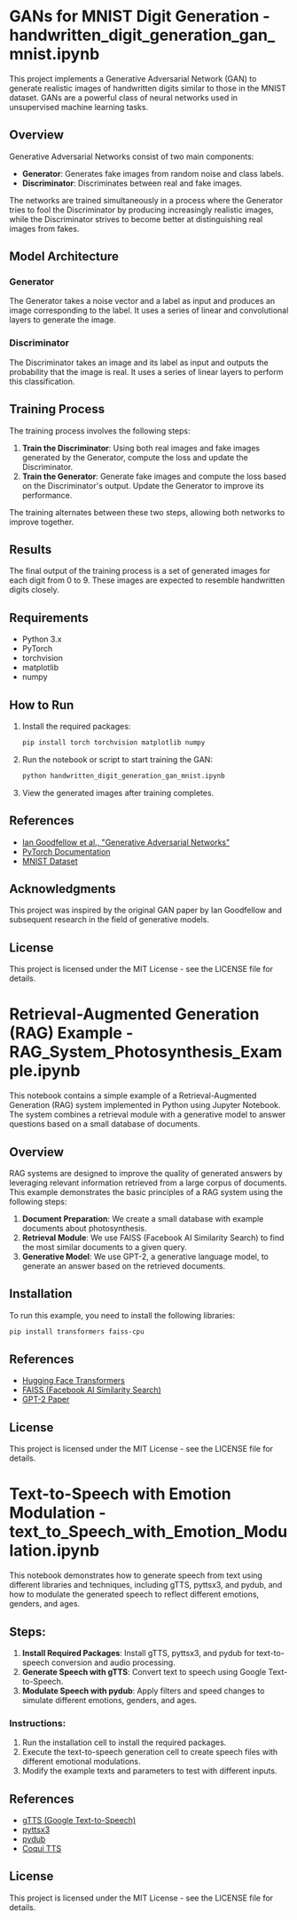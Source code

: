 # GANs for MNIST Digit Generation - handwritten_digit_generation_gan_mnist.ipynb

This project implements a Generative Adversarial Network (GAN) to generate realistic images of handwritten digits similar to those in the MNIST dataset. GANs are a powerful class of neural networks used in unsupervised machine learning tasks.

## Overview

Generative Adversarial Networks consist of two main components:
- **Generator**: Generates fake images from random noise and class labels.
- **Discriminator**: Discriminates between real and fake images.

The networks are trained simultaneously in a process where the Generator tries to fool the Discriminator by producing increasingly realistic images, while the Discriminator strives to become better at distinguishing real images from fakes.

## Model Architecture

### Generator
The Generator takes a noise vector and a label as input and produces an image corresponding to the label. It uses a series of linear and convolutional layers to generate the image.

### Discriminator
The Discriminator takes an image and its label as input and outputs the probability that the image is real. It uses a series of linear layers to perform this classification.

## Training Process

The training process involves the following steps:
1. **Train the Discriminator**: Using both real images and fake images generated by the Generator, compute the loss and update the Discriminator.
2. **Train the Generator**: Generate fake images and compute the loss based on the Discriminator's output. Update the Generator to improve its performance.

The training alternates between these two steps, allowing both networks to improve together.

## Results

The final output of the training process is a set of generated images for each digit from 0 to 9. These images are expected to resemble handwritten digits closely.

## Requirements

- Python 3.x
- PyTorch
- torchvision
- matplotlib
- numpy

## How to Run

1. Install the required packages:
    ```bash
    pip install torch torchvision matplotlib numpy
    ```

2. Run the notebook or script to start training the GAN:
    ```bash
    python handwritten_digit_generation_gan_mnist.ipynb
    ```

3. View the generated images after training completes.

## References

- [Ian Goodfellow et al., "Generative Adversarial Networks"](https://arxiv.org/abs/1406.2661)
- [PyTorch Documentation](https://pytorch.org/docs/stable/index.html)
- [MNIST Dataset](http://yann.lecun.com/exdb/mnist/)

## Acknowledgments

This project was inspired by the original GAN paper by Ian Goodfellow and subsequent research in the field of generative models.

## License

This project is licensed under the MIT License - see the LICENSE file for details.

# Retrieval-Augmented Generation (RAG) Example - RAG_System_Photosynthesis_Example.ipynb

This notebook contains a simple example of a Retrieval-Augmented Generation (RAG) system implemented in Python using Jupyter Notebook. The system combines a retrieval module with a generative model to answer questions based on a small database of documents.

## Overview

RAG systems are designed to improve the quality of generated answers by leveraging relevant information retrieved from a large corpus of documents. This example demonstrates the basic principles of a RAG system using the following steps:

1. **Document Preparation**: We create a small database with example documents about photosynthesis.
2. **Retrieval Module**: We use FAISS (Facebook AI Similarity Search) to find the most similar documents to a given query.
3. **Generative Model**: We use GPT-2, a generative language model, to generate an answer based on the retrieved documents.

## Installation

To run this example, you need to install the following libraries:

```bash
pip install transformers faiss-cpu
```

## References

- [Hugging Face Transformers](https://github.com/huggingface/transformers) 
- [FAISS (Facebook AI Similarity Search)](https://github.com/facebookresearch/faiss)
- [GPT-2 Paper](https://cdn.openai.com/better-language-)

## License

This project is licensed under the MIT License - see the LICENSE file for details.

# Text-to-Speech with Emotion Modulation - text_to_Speech_with_Emotion_Modulation.ipynb

This notebook demonstrates how to generate speech from text using different libraries and techniques, including gTTS, pyttsx3, and pydub, and how to modulate the generated speech to reflect different emotions, genders, and ages.

## Steps:
1. **Install Required Packages**: Install gTTS, pyttsx3, and pydub for text-to-speech conversion and audio processing.
2. **Generate Speech with gTTS**: Convert text to speech using Google Text-to-Speech.
3. **Modulate Speech with pydub**: Apply filters and speed changes to simulate different emotions, genders, and ages.

### Instructions:
1. Run the installation cell to install the required packages.
2. Execute the text-to-speech generation cell to create speech files with different emotional modulations.
3. Modify the example texts and parameters to test with different inputs.

## References

- [gTTS (Google Text-to-Speech)](https://pypi.org/project/gTTS/)
- [pyttsx3](https://pypi.org/project/pyttsx3/)
- [pydub](https://pypi.org/project/pydub/)
- [Coqui TTS](https://github.com/coqui-ai/TTS)

## License

This project is licensed under the MIT License - see the LICENSE file for details.







